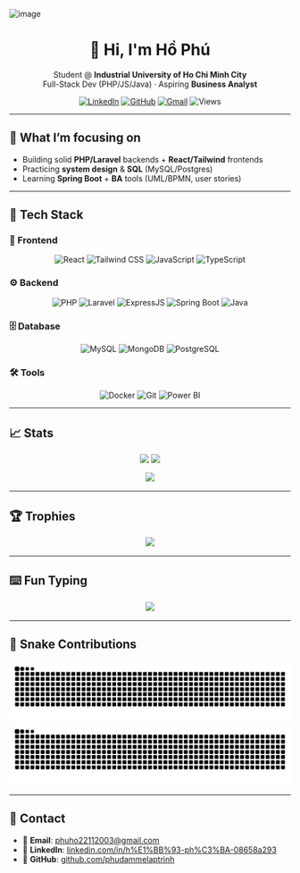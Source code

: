 <img width="1919" height="1079" alt="image" src="https://github.com/user-attachments/assets/ad6193dd-4f6f-4d53-bf98-9f2f0d079011" /><!--
  Profile README for: phudammelaptrinh
  Style: clean + dark-friendly + centered layout
-->

<div align="center">

# 👋 Hi, I'm **Hồ Phú**

Student @ **Industrial University of Ho Chi Minh City**  
Full-Stack Dev (PHP/JS/Java) · Aspiring **Business Analyst**

[![LinkedIn](https://img.shields.io/badge/LinkedIn-0A66C2?logo=linkedin&logoColor=white)](https://www.linkedin.com/in/h%E1%BB%93-ph%C3%BA-08658a293/)
[![GitHub](https://img.shields.io/badge/GitHub-181717?logo=github&logoColor=white)](https://github.com/phudammelaptrinh)
[![Gmail](https://img.shields.io/badge/Email-D14836?logo=gmail&logoColor=white)](mailto:phuho22112003@gmail.com)
![Views](https://komarev.com/ghpvc/?username=phudammelaptrinh&color=7f5af0&style=flat)

</div>

---

## 🔭 What I’m focusing on
- Building solid **PHP/Laravel** backends + **React/Tailwind** frontends  
- Practicing **system design** & **SQL** (MySQL/Postgres)  
- Learning **Spring Boot** + **BA** tools (UML/BPMN, user stories)

---

## 🧰 Tech Stack

### 🎨 Frontend
<p align="center">
  <img src="https://cdn.jsdelivr.net/gh/devicons/devicon/icons/react/react-original.svg" height="38" alt="React"/>
  <img src="https://cdn.simpleicons.org/tailwindcss/06B6D4" height="38" alt="Tailwind CSS"/>
  <img src="https://cdn.jsdelivr.net/gh/devicons/devicon/icons/javascript/javascript-original.svg" height="38" alt="JavaScript"/>
  <img src="https://cdn.jsdelivr.net/gh/devicons/devicon/icons/typescript/typescript-original.svg" height="38" alt="TypeScript"/>
</p>

### ⚙️ Backend
<p align="center">
  <img src="https://cdn.jsdelivr.net/gh/devicons/devicon/icons/php/php-original.svg" height="38" alt="PHP"/>
  <img src="https://cdn.jsdelivr.net/gh/devicons/devicon/icons/laravel/laravel-original.svg" height="38" alt="Laravel"/>
  <img src="https://cdn.jsdelivr.net/gh/devicons/devicon/icons/express/express-original.svg" height="38" alt="ExpressJS"/>
  <img src="https://cdn.jsdelivr.net/gh/devicons/devicon/icons/spring/spring-original.svg" height="38" alt="Spring Boot"/>
  <img src="https://cdn.jsdelivr.net/gh/devicons/devicon/icons/java/java-original.svg" height="38" alt="Java"/>
</p>

### 🗄️ Database
<p align="center">
  <img src="https://cdn.jsdelivr.net/gh/devicons/devicon/icons/mysql/mysql-original.svg" height="38" alt="MySQL"/>
  <img src="https://cdn.jsdelivr.net/gh/devicons/devicon/icons/mongodb/mongodb-original.svg" height="38" alt="MongoDB"/>
  <img src="https://cdn.jsdelivr.net/gh/devicons/devicon/icons/postgresql/postgresql-original.svg" height="38" alt="PostgreSQL"/>
</p>

### 🛠️ Tools
<p align="center">
  <img src="https://cdn.jsdelivr.net/gh/devicons/devicon/icons/docker/docker-original.svg" height="38" alt="Docker"/>
  <img src="https://cdn.jsdelivr.net/gh/devicons/devicon/icons/git/git-original.svg" height="38" alt="Git"/>
 <img src="https://cdn.simpleicons.org/powerbi?color=F2C811" height="38" alt="Power BI"/>
</p>

---

## 📈 Stats
<p align="center">
  <img src="https://github-readme-stats.vercel.app/api?username=phudammelaptrinh&show_icons=true&theme=radical&hide_border=true" height="160" />
  <img src="https://github-readme-stats.vercel.app/api/top-langs/?username=phudammelaptrinh&layout=compact&theme=radical&hide_border=true" height="160" />
</p>

<p align="center">
  <img src="https://github-readme-streak-stats.herokuapp.com?user=phudammelaptrinh&theme=radical&hide_border=true" height="190" />
</p>

---

## 🏆 Trophies
<p align="center">
  <img src="https://github-profile-trophy.vercel.app/?username=phudammelaptrinh&theme=radical&no-frame=true&no-bg=true&margin-w=8&margin-h=8" />
</p>

---

## ⌨️ Fun Typing
<p align="center">
  <img src="https://readme-typing-svg.herokuapp.com?font=JetBrains+Mono&size=22&duration=2800&pause=600&color=F777FF&center=true&vCenter=true&width=520&lines=Full-Stack+Developer;Business+Analyst;Always+Learning+New+Things" />
</p>

---

## 🐍 Snake Contributions
<p align="center">
  <img src="https://raw.githubusercontent.com/phudammelaptrinh/phudammelaptrinh/output/snake-dark.svg#gh-dark-mode-only" alt="Snake dark"/>
  <img src="https://raw.githubusercontent.com/phudammelaptrinh/phudammelaptrinh/output/snake-light.svg#gh-light-mode-only" alt="Snake light"/>
</p>

---

## 💬 Contact
- 📧 **Email**: phuho22112003@gmail.com  
- 🔗 **LinkedIn**: [linkedin.com/in/h%E1%BB%93-ph%C3%BA-08658a293](https://www.linkedin.com/in/h%E1%BB%93-ph%C3%BA-08658a293/)  
- 🐙 **GitHub**: [github.com/phudammelaptrinh](https://github.com/phudammelaptrinh)

<!-- End -->
